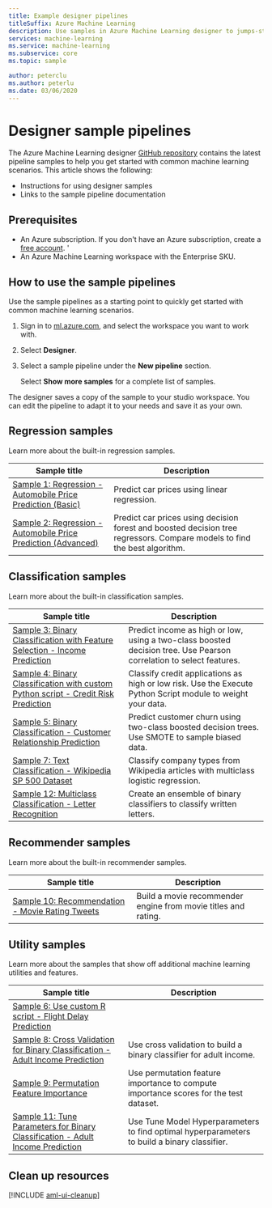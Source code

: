 ```yaml
---
title: Example designer pipelines
titleSuffix: Azure Machine Learning
description: Use samples in Azure Machine Learning designer to jumps-start your machine learning pipelines.
services: machine-learning
ms.service: machine-learning
ms.subservice: core
ms.topic: sample

author: peterclu
ms.author: peterlu
ms.date: 03/06/2020
---
```

# Designer sample pipelines

The Azure Machine Learning designer [GitHub repository](https://github.com/Azure/MachineLearningDesigner) contains the latest pipeline samples to help you get started with common machine learning scenarios. This article shows the following:

- Instructions for using designer samples
- Links to the sample pipeline documentation

## Prerequisites

* An Azure subscription. If you don't have an Azure subscription, create a [free account](https://aka.ms/AMLFree).
'
* An Azure Machine Learning workspace with the Enterprise SKU.


## How to use the sample pipelines

Use the sample pipelines as a starting point to quickly get started with common machine learning scenarios.

1. Sign in to <a href="https://ml.azure.com?tabs=jre" target="_blank">ml.azure.com</a>, and select the workspace you want to work with.

1. Select **Designer**.

1. Select a sample pipeline under the **New pipeline** section.

    Select **Show more samples** for a complete list of samples.

The designer saves a copy of the sample to your studio workspace. You can edit the pipeline to adapt it to your needs and save it as your own. 

## Regression samples

Learn more about the built-in regression samples.

| Sample title | Description | 
| --- | --- |
| [Sample 1: Regression - Automobile Price Prediction (Basic)]() | Predict car prices using linear regression. |
| [Sample 2: Regression - Automobile Price Prediction (Advanced)]() | Predict car prices using decision forest and boosted decision tree regressors. Compare models to find the best algorithm.

## Classification samples

Learn more about the built-in classification samples.

| Sample title | Description | 
| --- | --- |
| [Sample 3: Binary Classification with Feature Selection - Income Prediction]() | Predict income as high or low, using a two-class boosted decision tree. Use Pearson correlation to select features.
| [Sample 4: Binary Classification with custom Python script - Credit Risk Prediction]() | Classify credit applications as high or low risk. Use the Execute Python Script module to weight your data.
| [Sample 5: Binary Classification - Customer Relationship Prediction]() | Predict customer churn using two-class boosted decision trees. Use SMOTE to sample biased data.
| [Sample 7: Text Classification - Wikipedia SP 500 Dataset]() | Classify company types from Wikipedia articles with multiclass logistic regression. |
| [Sample 12: Multiclass Classification - Letter Recognition]() | Create an ensemble of binary classifiers to classify written letters. |

## Recommender samples

Learn more about the built-in recommender samples.

| Sample title | Description | 
| --- | --- |
| [Sample 10: Recommendation - Movie Rating Tweets]() | Build a movie recommender engine from movie titles and rating. |

## Utility samples

Learn more about the samples that show off additional machine learning utilities and features.

| Sample title | Description | 
| --- | --- |
| [Sample 6: Use custom R script - Flight Delay Prediction]() |
| [Sample 8: Cross Validation for Binary Classification - Adult Income Prediction]() | Use cross validation to build a binary classifier for adult income.
| [Sample 9: Permutation Feature Importance]() | Use permutation feature importance to compute importance scores for the test dataset. 
| [Sample 11: Tune Parameters for Binary Classification - Adult Income Prediction]() | Use Tune Model Hyperparameters to find optimal hyperparameters to build a binary classifier. |

## Clean up resources

[!INCLUDE [aml-ui-cleanup](../../includes/aml-ui-cleanup.md)]
